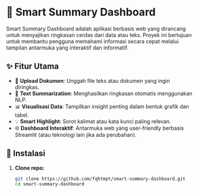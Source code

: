 # 🧠 Smart Summary Dashboard

Smart Summary Dashboard adalah aplikasi berbasis web yang dirancang untuk menyajikan ringkasan cerdas dari data atau teks. Proyek ini bertujuan untuk membantu pengguna memahami informasi secara cepat melalui tampilan antarmuka yang interaktif dan informatif.

## ✨ Fitur Utama

- 📄 **Upload Dokumen**: Unggah file teks atau dokumen yang ingin diringkas.
- 🧠 **Text Summarization**: Menghasilkan ringkasan otomatis menggunakan NLP.
- 📊 **Visualisasi Data**: Tampilkan insight penting dalam bentuk grafik dan tabel.
- 💡 **Smart Highlight**: Sorot kalimat atau kata kunci paling relevan.
- 🌐 **Dashboard Interaktif**: Antarmuka web yang user-friendly berbasis Streamlit (atau teknologi lain jika ada perubahan).

## 🚀 Instalasi

1. **Clone repo:**
   ```bash
   git clone https://github.com/fqhtmpt/smart-summary-dashboard.git
   cd smart-summary-dashboard

